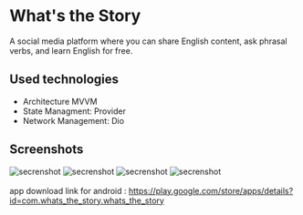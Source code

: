 # What's the Story

A social media platform where you can share English content, ask phrasal verbs, and learn English for free.

## Used technologies
- Architecture MVVM
- State Managment: Provider
- Network Management: Dio
## Screenshots
![secrenshot](https://play-lh.googleusercontent.com/JjDu2DWB2qPgSdunzT5WwLblOaA8KimyEIAGjwk_5I-wJZmvbZzsHDqStIWeSKLTEQ=w526-h296-rw)
![secrenshot](https://play-lh.googleusercontent.com/JGE3001FjRrf50WUCMc8UiHTRq1vtULVOpfawbRYvL4zV6x5G5UHh9WJ3HzArXoWsbY=w526-h296-rw)
![secrenshot](https://play-lh.googleusercontent.com/LsYZdnADzqe712arFbAkca8AvHmrNG_7DH-wRPchAlZ98gVege2oLwTqkPpyKfEVO98d=w526-h296-rw)
![secrenshot](https://play-lh.googleusercontent.com/sTKto9mhXyuH714_lzYpYexFLXnIo9Sg_H1lQgvJ7a8f0-74UGtfwHG8sFnuic8tH0_G=w526-h296-rw)
<br/> <br/>
app download link for android : https://play.google.com/store/apps/details?id=com.whats_the_story.whats_the_story
<br/>
